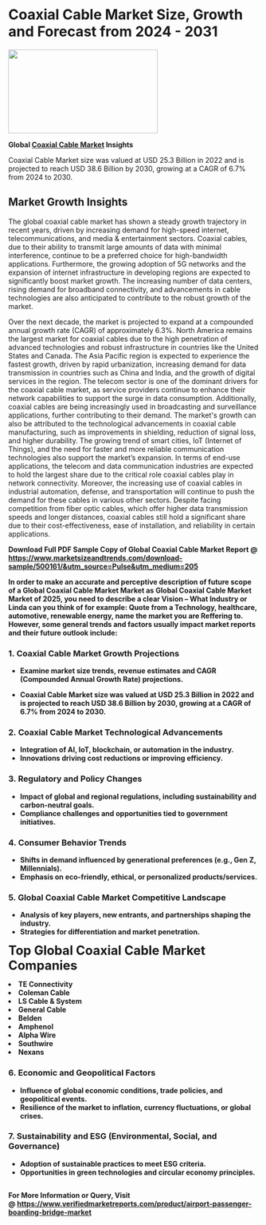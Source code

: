 <H1>Coaxial Cable Market Size, Growth and Forecast from 2024 - 2031</H1><img class="aligncenter size-medium wp-image-584254" src="https://thirdeyenews.in/wp-content/uploads/2024/09/Global-Market-Research-300x168.jpeg" alt="" width="300" height="168" /><p><strong>Global&nbsp;<a href="https://www.marketsizeandtrends.com/download-sample/500161/&amp;utm_source=Pulse&amp;utm_medium=205">Coaxial Cable Market</a> Insights</strong></p><p>Coaxial Cable Market size was valued at USD 25.3 Billion in 2022 and is projected to reach USD 38.6 Billion by 2030, growing at a CAGR of 6.7% from 2024 to 2030.</p><p><h2>Market Growth Insights</h2> <p>The global coaxial cable market has shown a steady growth trajectory in recent years, driven by increasing demand for high-speed internet, telecommunications, and media & entertainment sectors. Coaxial cables, due to their ability to transmit large amounts of data with minimal interference, continue to be a preferred choice for high-bandwidth applications. Furthermore, the growing adoption of 5G networks and the expansion of internet infrastructure in developing regions are expected to significantly boost market growth. The increasing number of data centers, rising demand for broadband connectivity, and advancements in cable technologies are also anticipated to contribute to the robust growth of the market.</p> <p><strong></strong></p> <p>Over the next decade, the market is projected to expand at a compounded annual growth rate (CAGR) of approximately 6.3%. North America remains the largest market for coaxial cables due to the high penetration of advanced technologies and robust infrastructure in countries like the United States and Canada. The Asia Pacific region is expected to experience the fastest growth, driven by rapid urbanization, increasing demand for data transmission in countries such as China and India, and the growth of digital services in the region. The telecom sector is one of the dominant drivers for the coaxial cable market, as service providers continue to enhance their network capabilities to support the surge in data consumption. Additionally, coaxial cables are being increasingly used in broadcasting and surveillance applications, further contributing to their demand. The market's growth can also be attributed to the technological advancements in coaxial cable manufacturing, such as improvements in shielding, reduction of signal loss, and higher durability. The growing trend of smart cities, IoT (Internet of Things), and the need for faster and more reliable communication technologies also support the market’s expansion. In terms of end-use applications, the telecom and data communication industries are expected to hold the largest share due to the critical role coaxial cables play in network connectivity. Moreover, the increasing use of coaxial cables in industrial automation, defense, and transportation will continue to push the demand for these cables in various other sectors. Despite facing competition from fiber optic cables, which offer higher data transmission speeds and longer distances, coaxial cables still hold a significant share due to their cost-effectiveness, ease of installation, and reliability in certain applications.</p> <p><strong></p><p><span class=""><strong>Download Full PDF Sample Copy of Global Coaxial Cable Market Report</strong> @ <a href="https://www.marketsizeandtrends.com/download-sample/500161/&amp;utm_source=Pulse&amp;utm_medium=205" target="_blank">https://www.marketsizeandtrends.com/download-sample/500161/&amp;utm_source=Pulse&amp;utm_medium=205</a></span></p><p>In order to make an accurate and perceptive description of future scope of a Global&nbsp;Coaxial Cable Market Market as Global&nbsp;Coaxial Cable Market Market of 2025, you need to describe a clear Vision &ndash; What Industry or Linda can you think of for example: Quote from a Technology, healthcare, automotive, renewable energy, name the market you are Reffering to. However, some general trends and factors usually impact market reports and their future outlook include:</p><h3>1.&nbsp;<strong>Coaxial Cable Market Growth Projections</strong></h3><ul><li>Examine market size trends, revenue estimates and CAGR (Compounded Annual Growth Rate) projections.</li><li><p>Coaxial Cable Market size was valued at USD 25.3 Billion in 2022 and is projected to reach USD 38.6 Billion by 2030, growing at a CAGR of 6.7% from 2024 to 2030.</p></li></ul><h3>2.&nbsp;<strong>Coaxial Cable Market Technological Advancements</strong></h3><ul><li>Integration of AI, IoT, blockchain, or automation in the industry.</li><li>Innovations driving cost reductions or improving efficiency.</li></ul><h3>3.&nbsp;<strong>Regulatory and Policy Changes</strong></h3><ul><li>Impact of global and regional regulations, including sustainability and carbon-neutral goals.</li><li>Compliance challenges and opportunities tied to government initiatives.</li></ul><h3>4.&nbsp;<strong>Consumer Behavior Trends</strong></h3><ul><li>Shifts in demand influenced by generational preferences (e.g., Gen Z, Millennials).</li><li>Emphasis on eco-friendly, ethical, or personalized products/services.</li></ul><h3>5.&nbsp;<strong>Global Coaxial Cable Market Competitive Landscape</strong></h3><ul><li>Analysis of key players, new entrants, and partnerships shaping the industry.</li><li>Strategies for differentiation and market penetration.</li></ul><p data-pm-slice="1 1 []"><span style="color: inherit; font-family: inherit; font-size: 25px;">Top Global Coaxial Cable Market Companies</span></p><div class="" data-test-id=""><p><li>TE Connectivity</li><li> Coleman Cable</li><li> LS Cable & System</li><li> General Cable</li><li> Belden</li><li> Amphenol</li><li> Alpha Wire</li><li> Southwire</li><li> Nexans</li></p></div><h3>6.&nbsp;<strong>Economic and Geopolitical Factors</strong></h3><ul><li>Influence of global economic conditions, trade policies, and geopolitical events.</li><li>Resilience of the market to inflation, currency fluctuations, or global crises.</li></ul><h3>7.&nbsp;<strong>Sustainability and ESG (Environmental, Social, and Governance)</strong></h3><ul><li>Adoption of sustainable practices to meet ESG criteria.</li><li>Opportunities in green technologies and circular economy principles.</li></ul><h2><strong style="font-size: 14px;">For More Information or Query, Visit @&nbsp;</strong><a style="background-color: #ffffff; font-size: 14px;" href="https://www.marketsizeandtrends.com/report/coaxial-cable-market/" target="_blank">https://www.verifiedmarketreports.com/product/airport-passenger-boarding-bridge-market</a></h2>

